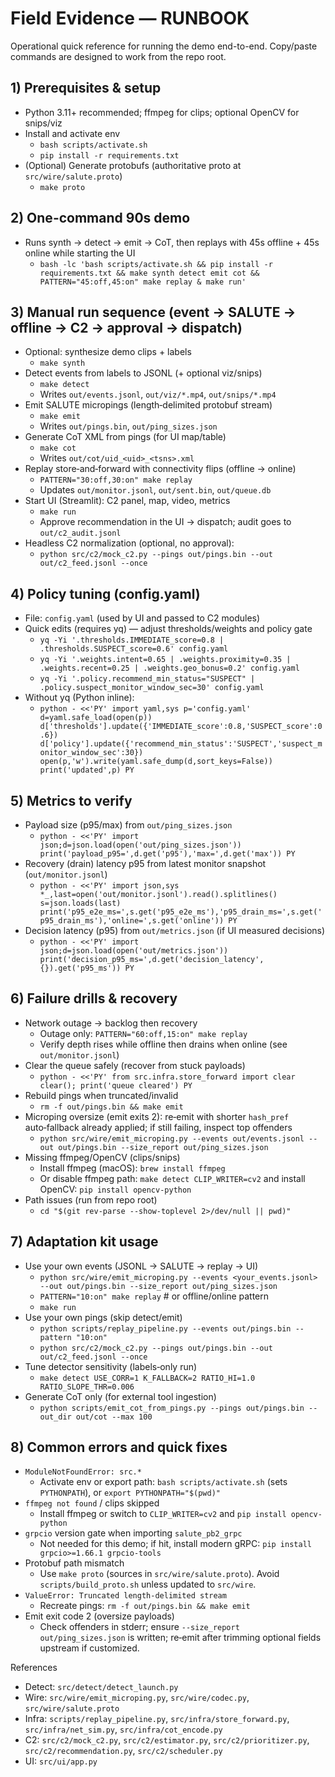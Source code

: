 # Field Evidence — RUNBOOK

Operational quick reference for running the demo end-to-end. Copy/paste commands are designed to work from the repo root.


## 1) Prerequisites & setup

- Python 3.11+ recommended; ffmpeg for clips; optional OpenCV for snips/viz
- Install and activate env
  - `bash scripts/activate.sh`
  - `pip install -r requirements.txt`
- (Optional) Generate protobufs (authoritative proto at `src/wire/salute.proto`)
  - `make proto`


## 2) One-command 90s demo

- Runs synth → detect → emit → CoT, then replays with 45s offline + 45s online while starting the UI
  - `bash -lc 'bash scripts/activate.sh && pip install -r requirements.txt && make synth detect emit cot && PATTERN="45:off,45:on" make replay & make run'`


## 3) Manual run sequence (event → SALUTE → offline → C2 → approval → dispatch)

- Optional: synthesize demo clips + labels
  - `make synth`
- Detect events from labels to JSONL (+ optional viz/snips)
  - `make detect`
  - Writes `out/events.jsonl`, `out/viz/*.mp4`, `out/snips/*.mp4`
- Emit SALUTE micropings (length‑delimited protobuf stream)
  - `make emit`
  - Writes `out/pings.bin`, `out/ping_sizes.json`
- Generate CoT XML from pings (for UI map/table)
  - `make cot`
  - Writes `out/cot/uid_<uid>_<tsns>.xml`
- Replay store‑and‑forward with connectivity flips (offline → online)
  - `PATTERN="30:off,30:on" make replay`
  - Updates `out/monitor.jsonl`, `out/sent.bin`, `out/queue.db`
- Start UI (Streamlit): C2 panel, map, video, metrics
  - `make run`
  - Approve recommendation in the UI → dispatch; audit goes to `out/c2_audit.jsonl`
- Headless C2 normalization (optional, no approval):
  - `python src/c2/mock_c2.py --pings out/pings.bin --out out/c2_feed.jsonl --once`


## 4) Policy tuning (config.yaml)

- File: `config.yaml` (used by UI and passed to C2 modules)
- Quick edits (requires yq) — adjust thresholds/weights and policy gate
  - `yq -Yi '.thresholds.IMMEDIATE_score=0.8 | .thresholds.SUSPECT_score=0.6' config.yaml`
  - `yq -Yi '.weights.intent=0.65 | .weights.proximity=0.35 | .weights.recent=0.25 | .weights.geo_bonus=0.2' config.yaml`
  - `yq -Yi '.policy.recommend_min_status="SUSPECT" | .policy.suspect_monitor_window_sec=30' config.yaml`
- Without yq (Python inline):
  - `python - <<'PY'
import yaml,sys
p='config.yaml'
d=yaml.safe_load(open(p))
d['thresholds'].update({'IMMEDIATE_score':0.8,'SUSPECT_score':0.6})
d['policy'].update({'recommend_min_status':'SUSPECT','suspect_monitor_window_sec':30})
open(p,'w').write(yaml.safe_dump(d,sort_keys=False))
print('updated',p)
PY`


## 5) Metrics to verify

- Payload size (p95/max) from `out/ping_sizes.json`
  - `python - <<'PY'
import json;d=json.load(open('out/ping_sizes.json'))
print('payload_p95=',d.get('p95'),'max=',d.get('max'))
PY`
- Recovery (drain) latency p95 from latest monitor snapshot (`out/monitor.jsonl`)
  - `python - <<'PY'
import json,sys
*_,last=open('out/monitor.jsonl').read().splitlines()
s=json.loads(last)
print('p95_e2e_ms=',s.get('p95_e2e_ms'),'p95_drain_ms=',s.get('p95_drain_ms'),'online=',s.get('online'))
PY`
- Decision latency (p95) from `out/metrics.json` (if UI measured decisions)
  - `python - <<'PY'
import json;d=json.load(open('out/metrics.json'))
print('decision_p95_ms=',d.get('decision_latency',{}).get('p95_ms'))
PY`


## 6) Failure drills & recovery

- Network outage → backlog then recovery
  - Outage only: `PATTERN="60:off,15:on" make replay`
  - Verify depth rises while offline then drains when online (see `out/monitor.jsonl`)
- Clear the queue safely (recover from stuck payloads)
  - `python - <<'PY'
from src.infra.store_forward import clear
clear(); print('queue cleared')
PY`
- Rebuild pings when truncated/invalid
  - `rm -f out/pings.bin && make emit`
- Microping oversize (emit exits 2): re‑emit with shorter `hash_pref` auto‑fallback already applied; if still failing, inspect top offenders
  - `python src/wire/emit_microping.py --events out/events.jsonl --out out/pings.bin --size_report out/ping_sizes.json`
- Missing ffmpeg/OpenCV (clips/snips)
  - Install ffmpeg (macOS): `brew install ffmpeg`
  - Or disable ffmpeg path: `make detect CLIP_WRITER=cv2` and install OpenCV: `pip install opencv-python`
- Path issues (run from repo root)
  - `cd "$(git rev-parse --show-toplevel 2>/dev/null || pwd)"`


## 7) Adaptation kit usage

- Use your own events (JSONL → SALUTE → replay → UI)
  - `python src/wire/emit_microping.py --events <your_events.jsonl> --out out/pings.bin --size_report out/ping_sizes.json`
  - `PATTERN="10:on" make replay`  # or offline/online pattern
  - `make run`
- Use your own pings (skip detect/emit)
  - `python scripts/replay_pipeline.py --events out/pings.bin --pattern "10:on"`
  - `python src/c2/mock_c2.py --pings out/pings.bin --out out/c2_feed.jsonl --once`
- Tune detector sensitivity (labels‑only run)
  - `make detect USE_CORR=1 K_FALLBACK=2 RATIO_HI=1.0 RATIO_SLOPE_THR=0.006`
- Generate CoT only (for external tool ingestion)
  - `python scripts/emit_cot_from_pings.py --pings out/pings.bin --out_dir out/cot --max 100`


## 8) Common errors and quick fixes

- `ModuleNotFoundError: src.*`
  - Activate env or export path: `bash scripts/activate.sh` (sets `PYTHONPATH`), or `export PYTHONPATH="$(pwd)"`
- `ffmpeg not found` / clips skipped
  - Install ffmpeg or switch to `CLIP_WRITER=cv2` and `pip install opencv-python`
- `grpcio` version gate when importing `salute_pb2_grpc`
  - Not needed for this demo; if hit, install modern gRPC: `pip install grpcio>=1.66.1 grpcio-tools`
- Protobuf path mismatch
  - Use `make proto` (sources in `src/wire/salute.proto`). Avoid `scripts/build_proto.sh` unless updated to `src/wire`.
- `ValueError: Truncated length-delimited stream`
  - Recreate pings: `rm -f out/pings.bin && make emit`
- Emit exit code 2 (oversize payloads)
  - Check offenders in stderr; ensure `--size_report out/ping_sizes.json` is written; re‑emit after trimming optional fields upstream if customized.


References
- Detect: `src/detect/detect_launch.py`
- Wire: `src/wire/emit_microping.py`, `src/wire/codec.py`, `src/wire/salute.proto`
- Infra: `scripts/replay_pipeline.py`, `src/infra/store_forward.py`, `src/infra/net_sim.py`, `src/infra/cot_encode.py`
- C2: `src/c2/mock_c2.py`, `src/c2/estimator.py`, `src/c2/prioritizer.py`, `src/c2/recommendation.py`, `src/c2/scheduler.py`
- UI: `src/ui/app.py`
